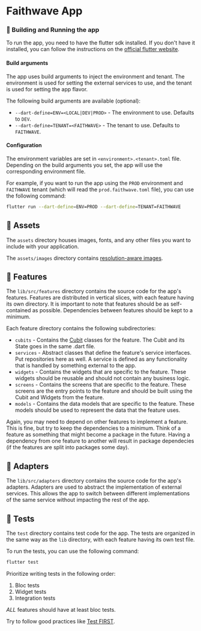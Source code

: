 # Faithwave App

### :hammer: Building and Running the app

To run the app, you need to have the flutter sdk installed. If you don't have it installed, you can follow the instructions on the [official flutter website](https://flutter.dev/docs/get-started/install).

#### Build arguments

The app uses build arguments to inject the environment and tenant. The environment is used for setting the external services to use, and the tenant is used for setting the app flavor.

The following build arguments are available (optional):
- `--dart-define=ENV=<LOCAL|DEV|PROD>` - The environment to use. Defaults to `DEV`.
- `--dart-define=TENANT=<FAITHWAVE>` - The tenant to use. Defaults to `FAITHWAVE`.

#### Configuration

The environment variables are set in `<environment>.<tenant>.toml` file. Depending on the build arguments you set, the app will use the corresponding environment file.

For example, if you want to run the app using the `PROD` environment and `FAITHWAVE` tenant (which will read the `prod.faithwave.toml` file), you can use the following command:

```bash
flutter run --dart-define=ENV=PROD --dart-define=TENANT=FAITHWAVE
```

## 🎴 Assets

The `assets` directory houses images, fonts, and any other files you want to
include with your application.

The `assets/images` directory contains [resolution-aware
images](https://flutter.dev/docs/development/ui/assets-and-images#resolution-aware).

## 📁 Features

The `lib/src/features` directory contains the source code for the app's features. Features are distributed in vertical slices, with each feature having its own directory. It is important to note that features should be as self-contained as possible. Dependencies between features should be kept to a minimum.

Each feature directory contains the following subdirectories:
- `cubits` - Contains the [Cubit](https://bloclibrary.dev/#/coreconcepts?id=cubit) classes for the feature. The Cubit and its State goes in the same .dart file.
- `services` - Abstract classes that define the feature's service interfaces. Put repositories here as well. A service is defined as any functionality that is handled by something external to the app.
- `widgets` - Contains the widgets that are specific to the feature. These widgets should be reusable and should not contain any business logic.
- `screens` - Contains the screens that are specific to the feature. These screens are the entry points to the feature and should be built using the Cubit and Widgets from the feature.
- `models` - Contains the data models that are specific to the feature. These models should be used to represent the data that the feature uses.

Again, you may need to depend on other features to implement a feature. This is fine, but try to keep the dependencies to a minimum. Think of a feature as something that might become a package in the future. Having a dependency from one feature to another will result in package dependecies (if the features are split into packages some day).

## 📁 Adapters

The `lib/src/adapters` directory contains the source code for the app's adapters. Adapters are used to abstract the implementation of external services. This allows the app to switch between different implementations of the same service without impacting the rest of the app.

## 🧪 Tests

The `test` directory contains test code for the app. The tests are organized in the same way as the `lib` directory, with each feature having its own test file.

To run the tests, you can use the following command:

```bash
flutter test
```

Prioritize writing tests in the following order:
1. Bloc tests
2. Widget tests
3. Integration tests

*ALL* features should have at least bloc tests.

Try to follow good practices like [Test FIRST](https://hackernoon.com/test-f-i-r-s-t-65e42f3adc17).
